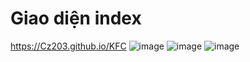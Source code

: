 # Giao diện index
https://Cz203.github.io/KFC
![image](https://github.com/user-attachments/assets/861248ec-830a-4712-87e5-9f5b95870845)
![image](https://github.com/user-attachments/assets/31760680-49e6-4410-ba74-4ade5a53acb1)
![image](https://github.com/user-attachments/assets/f2499c3a-f7ed-4bf2-a850-92e7467ed541)
